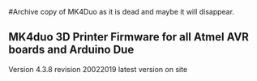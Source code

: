 #Archive copy of MK4Duo as it is dead and maybe it will disappear.

## MK4duo 3D Printer Firmware for all Atmel AVR boards and Arduino Due

Version 4.3.8 revision 20022019
latest version on site
